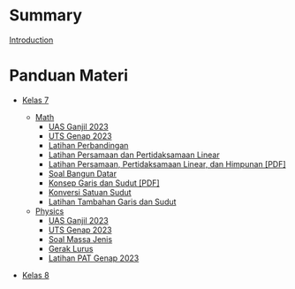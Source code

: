 # Summary

[Introduction](./chapter_1.md)
# Panduan Materi
- [Kelas 7](./kelas-7/README.md)
    - [Math](./kelas-7/math/README.md)
        - [UAS Ganjil 2023](./kelas-7/math/UAS-S1.md)
        - [UTS Genap 2023](./kelas-7/math/UTS-S2.md)
        - [Latihan Perbandingan](./kelas-7/math/Latihan_Perbandingan.md)
        - [Latihan Persamaan dan Pertidaksamaan Linear](./kelas-7/math/Latihan_Aljabar.md)
        - [Latihan Persamaan, Pertidaksamaan Linear, dan Himpunan [PDF]](./kelas-7/math/Latihan_Pertidaksamaan_Persamaan_Himpunan_PDF.md)
        - [Soal Bangun Datar](./kelas-7/math/BangunDatar-Soal.md)
        - [Konsep Garis dan Sudut [PDF]](./kelas-7/math/garis-dan-sudut/Konsep_Garis_dan_Sudut.md)
        - [Konversi Satuan Sudut](./kelas-7/math/garis-dan-sudut/konversi_derajat.md)
        - [Latihan Tambahan Garis dan Sudut](./kelas-7/math/Latihan_Tambahan_Garis_dan_Sudut.md)
    - [Physics](./kelas-7/physics/README.md)
        - [UAS Ganjil 2023](./kelas-7/physics/UAS-S1.md)
        - [UTS Genap 2023](./kelas-7/physics/UTS-S2.md)
        - [Soal Massa Jenis](./kelas-7/physics/Latihan_Massa_Jenis.md)
        - [Gerak Lurus](./kelas-7/physics/Latihan_GLB_GLBB.md)
        - [Latihan PAT Genap 2023](./kelas-7/physics/Latihan_PAT_Genap.md)

- [Kelas 8](./kelas-8/README.md)


